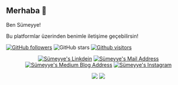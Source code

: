 
## Merhaba 👋
Ben Sümeyye! 

Bu platformlar üzerinden benimle iletişime geçebilirsin! 

[![GitHub followers](https://img.shields.io/github/followers/sumeyyekaratekin?style=social)](https://github.com/sumeyyekaratekin?tab=followers)
![GitHub stars](https://img.shields.io/github/stars/sumeyyekaratekin?style=social)
[![Github visitors](https://visitor-badge.glitch.me/badge?page_id=sumeyyekaratekin.visitor-badge)](https://GitHub.com/sumeyyekaratekin/StrapDown.js/stargazers/)


<p align="center">
  <a href="https://www.linkedin.com/in/sumeyyekaratekin/" target="_blank" rel="nofollow"><img alt="Sümeyye's Linkdein" src="https://img.shields.io/badge/LinkedIn-0077B5?style=for-the-badge&logo=linkedin&logoColor=white" /></a>
  <a href="mailto:sumeyyekaratekin96@gmail.com" target="_blank" rel="nofollow"><img alt="Sümeyye's Mail Address" src="https://img.shields.io/badge/Gmail-D14836?style=for-the-badge&logo=gmail&logoColor=white" /></a>
  <a href="https://sumeyyekaratekin.medium.com/" target="_blank" rel="nofollow"><img alt="Sümeyye's Medium Blog Address" src="https://img.shields.io/badge/Medium-12100E?style=for-the-badge&logo=medium&logoColor=white" /></a>
  <a href="https://instagram.com/sumeyyekaratekin" target="_blank" rel="nofollow"><img alt="Sümeyye's Instagram" src="https://img.shields.io/badge/instagram-%23E4405F.svg?&style=for-the-badge&logo=instagram&logoColor=white"/>
  </a>

</p>

<p align="center">
  <img src="https://github-readme-stats.vercel.app/api?username=sumeyyekaratekin&count_private=true&show_icons=true&theme=tokyonight">
  <img src="https://github-readme-stats.vercel.app/api/top-langs/?username=sumeyyekaratekin&hide=html,python,jupyter notebook&layout=compact&show_icons=true&theme=tokyonight">
</p>


